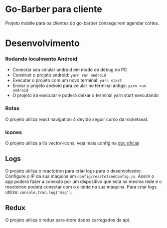 # Go-Barber para cliente
Projeto mobile para os clientes do go-barber conseguirem agendar cortes.

# Desenvolvimento
### Rodando localmente Android
* Conectar seu celular android em modo de debug no PC 
* Construir o projeto android: `yarn run android`
* Executar o projeto com um novo terminal: `yarn start`
* Enviar o projeto android para celular no terminal antigo: `yarn run android`
* O projeto irá executar e poderá deixar o terminal yarn start executando

### Rotas
O projeto utiliza react navigation 4 devido seguir curso da rocketseat.

### Icones
O projeto utiliza a lib vector-icons, veja mais config na [doc oficial](https://github.com/oblador/react-native-vector-icons/tree/v7.1.0)

## Logs
O projeto utiliza o reactotron para criar logs para o desenvolvedor. Configure o IP da sua máquina em `config/reactotronConfig.js`. Assim o app poderá fazer a conexão por um dispositivo que está na mesma rede e o reactotron poderá conectar com o cliente na sua máquina. Para criar logs utilize:
`console.tron.log('msg')`.

## Redux
O projeto utiliza o redux para store dados carregados da api.
